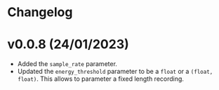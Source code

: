 # Changelog

# v0.0.8 (24/01/2023)
- Added the `sample_rate` parameter.
- Updated the `energy_threshold` parameter to be a `float` or a `(float,
  float)`. This allows to parameter a fixed length recording.
